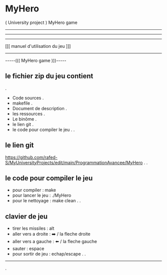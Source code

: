 # MyHero
( University project ) MyHero game
_____________________________________________
______________________________________
____________________________________

[[[ manuel d'utilisation du jeu ]]]

____________________________________

-----((( MyHero game )))-----


## le fichier zip du jeu contient
.
- Code sources
.
- makefile
.
- Document de description
.
- les ressources
.
- Le binôme
.
- le lien git 
.
- le code pour compiler le jeu
.
.
## le lien git ##
https://github.com/rafed-S/MyUniversityProjects/edit/main/ProgrammationAvancee/MyHero
.
.
## le code pour compiler le jeu ##
- pour compiler : make
- pour lancer le jeu : ./MyHero
- pour le nettoyage : make clean
.
.
## clavier de jeu
- tirer les missiles : alt
- aller vers a droite : ➡️ / la fleche droite
- aller vers a gauche : ⬅️ / la fleche gauche
- sauter : espace
- pour sortir de jeu : echap/escape
.
.
______________________________________
.

